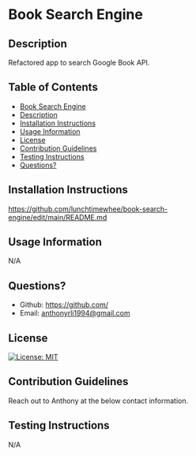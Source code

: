 # Book Search Engine

## Description
Refactored app to search Google Book API.

## Table of Contents
 - [Book Search Engine](#book-search-engine)
 - [Description](#description)
 - [Installation Instructions](#installation-instructions)
 - [Usage Information](#usage-information)
 - [License](#license)
 - [Contribution Guidelines](#contribution-guidelines)
 - [Testing Instructions](#testing-instructions)
 - [Questions?](#questions)


## Installation Instructions
https://github.com/lunchtimewhee/book-search-engine/edit/main/README.md

## Usage Information
N/A

## Questions?
- Github: https://github.com/ 
- Email: anthonyrli1994@gmail.com

## License
[![License: MIT](https://img.shields.io/badge/License-MIT-yellow.svg)](https://opensource.org/licenses/MIT)

## Contribution Guidelines
Reach out to Anthony at the below contact information.

## Testing Instructions
N/A

